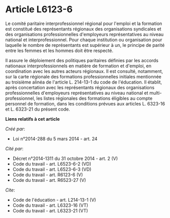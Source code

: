 # Article L6123-6

Le comité paritaire interprofessionnel régional pour l'emploi et la formation est constitué des représentants régionaux des
organisations syndicales et des organisations professionnelles d'employeurs représentatives au niveau national et
interprofessionnel. Pour chaque institution ou organisation pour laquelle le nombre de représentants est supérieur à un, le
principe de parité entre les femmes et les hommes doit être respecté. 

Il assure le déploiement des politiques paritaires définies par les accords nationaux interprofessionnels en matière de
formation et d'emploi, en coordination avec les autres acteurs régionaux. Il est consulté, notamment, sur la carte régionale
des formations professionnelles initiales mentionnée au troisième alinéa de l'article L. 214-13-1 du code de l'éducation. Il
établit, après concertation avec les représentants régionaux des organisations professionnelles d'employeurs représentatives
au niveau national et multi-professionnel, les listes régionales des formations éligibles au compte personnel de formation,
dans les conditions prévues aux articles L. 6323-16 et L. 6323-21 du présent code.

**Liens relatifs à cet article**

_Créé par_:

  - Loi n°2014-288 du 5 mars 2014 - art. 24

_Cité par_:

  - Décret n°2014-1311 du 31 octobre 2014 - art. 2 (V)
  - Code du travail - art. L6523-6-2 (VD)
  - Code du travail - art. L6523-6-3 (VD)
  - Code du travail - art. R6123-6 (V)
  - Code du travail - art. R6523-27 (V)

_Cite_:

  - Code de l'éducation - art. L214-13-1 (V)
  - Code du travail - art. L6323-16 (VT)
  - Code du travail - art. L6323-21 (VT)
